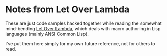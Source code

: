 # Notes from Let Over Lambda

These are just code samples hacked together while reading
the somewhat mind-bending
[Let Over Lambda](http://letoverlambda.com/), which deals
with macro authoring in Lisp languages (mainly ANSI Common
Lisp).

I've put them here simply for my own future reference, not
for others to read.
